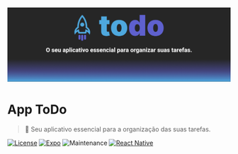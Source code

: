 <h1 align="center">
    <img alt="An inspired RocketSeat project" title="App ToDo" src="./assets/ReadMe/Banner_PtBr.png" />
</h1>

# App ToDo
> 📝 Seu aplicativo essencial para a organização das suas tarefas.

[![License](https://img.shields.io/static/v1?label=License&message=MIT&color=4EA8DE&style=plastic)](https://github.com/SDamasceno-Dev/todolist/blob/main/LICENSE.MD)
[![Expo](https://img.shields.io/static/v1?label=Expo&message=SDK46&color=5E60CE&style=plastic&logo=Expo)](https://blog.expo.dev/expo-sdk-46-c2a1655f63f7)
![Maintenance](https://img.shields.io/static/v1?label=Maintained&message=yes&color=4EA8DE&style=plastic)
[![React Native](https://img.shields.io/static/v1?label=React%20Native&message=0.69.6&color=5E60CE&style=plastic&logo=React)](https://reactnative.dev/docs/0.69/getting-started)